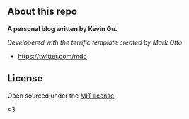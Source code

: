 ## About this repo

**A personal blog written by Kevin Gu.**








*Developered with the terrific template created by Mark Otto*
- <https://twitter.com/mdo>


## License

Open sourced under the [MIT license](LICENSE.md).

<3

